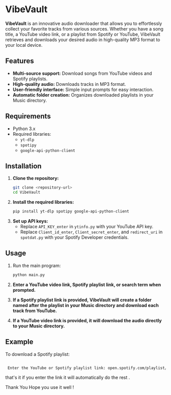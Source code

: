 # VibeVault

**VibeVault** is an innovative audio downloader that allows you to effortlessly collect your favorite tracks from various sources. Whether you have a song title, a YouTube video link, or a playlist from Spotify or YouTube, VibeVault retrieves and downloads your desired audio in high-quality MP3 format to your local device.

## Features

- **Multi-source support:** Download songs from YouTube videos and Spotify playlists.
- **High-quality audio:** Downloads tracks in MP3 format.
- **User-friendly interface:** Simple input prompts for easy interaction.
- **Automatic folder creation:** Organizes downloaded playlists in your Music directory.

## Requirements

- Python 3.x
- Required libraries:
  - `yt-dlp`
  - `spotipy`
  - `google-api-python-client`
  
## Installation

1. **Clone the repository:**
   ```bash
   git clone <repository-url>
   cd VibeVault
2. **Install the required libraries:**
   ```bash
   pip install yt-dlp spotipy google-api-python-client
3. **Set up API keys:**
   - Replace `API_KEY_enter` in `ytinfo.py` with your YouTube API key.
   - Replace `Client_id_enter`, `Client_secret_enter`, and `redirect_uri` in `spotdat.py` with your Spotify Developer credentials.

## Usage

1. Run the main program:
   ```bash
   python main.py
2. **Enter a YouTube video link, Spotify playlist link, or search term when prompted.**
3. **If a Spotify playlist link is provided, VibeVault will create a folder named after the playlist in your Music directory and download each track from YouTube.**

4. **If a YouTube video link is provided, it will download the audio directly to your Music directory.**

## Example

To download a Spotify playlist:
   ```bash

    Enter the YouTube or Spotify playlist link: open.spotify.com/playlist/your_playlist_id

```

that's it if you enter the link it will automatically do the rest . 

Thank You 
Hope you use it well !





